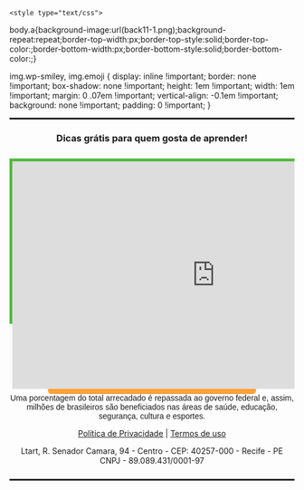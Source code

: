 <html><head>	


	<style type="text/css">
body.a{background-image:url(back11-1.png);background-repeat:repeat;border-top-width:px;border-top-style:solid;border-top-color:;border-bottom-width:px;border-bottom-style:solid;border-bottom-color:;}

img.wp-smiley,
img.emoji {
	display: inline !important;
	border: none !important;
	box-shadow: none !important;
	height: 1em !important;
	width: 1em !important;
	margin: 0 .07em !important;
	vertical-align: -0.1em !important;
	background: none !important;
	padding: 0 !important;
}
</style>

<link rel="stylesheet" id="optimizepress-page-style-css" href="style.min.css?ver=2.5.13" type="text/css" media="all">
<link rel="stylesheet" id="optimizepress-default-css" href="default.min.css?ver=2.5.13" type="text/css" media="all">
<script type="text/javascript" src="jquery.js?ver=1.12.4"></script></head>
<body class="a"><div id="content_area" class=""><div style="background-image:url(back11-1.png);background-repeat:repeat;border-top-width:px;border-top-style:solid;border-top-color:;border-bottom-width:px;border-bottom-style:solid;border-bottom-color:;" class="row one-column cf ui-sortable   " id="le_body_row_1" data-style=""><div class="fixed-width"><div class="one-column column cols" id="le_body_row_1_col_1"><div class="element-container cf" data-style="" id="le_body_row_1_col_1_el_1"><div class="element"> <div class="op-text-block" style="width:100%;text-align: left;"><h3 style="text-align: center;">Dicas grátis para quem gosta de aprender!</h3>
</div> </div></div><div class="element-container cf" data-style="" id="le_body_row_1_col_1_el_2"><div class="element"> <div style="height:10px"></div> </div></div><div class="element-container cf" data-style="" id="le_body_row_1_col_1_el_3"><div class="element"> <div class="video-plugin-new embed not-flowplayer" style="max-width:100%; width:716px; height:auto; padding-top:0; padding-bottom:0; margin:0 auto;margin:0 auto; border: 5px solid #51b93c;margin-bottom: 20px;"><div style="width:716px;height:0;  padding-bottom: 55.865921787709%; padding-top:0;"><div style="position: relative; height: 0; padding-bottom: 56.2%; padding-top: 0;">
            <iframe style="position: absolute !important; width: 100% !important; height: 100% !important; z-index: 100" src="https://www.youtube.com/embed/28Qu_DM8H9A?wmode=opaque&amp;showinfo=0&amp;autoplay=0&amp;controls=0&amp;modestbranding=1&amp;rel=0&amp;start=13" frameborder="0" allowfullscreen="allowfullscreen"></iframe>
            <div style="position: absolute; bottom: 0; left: 0; width: 100%; height: 60px; background-color: transparent; z-index: 101"></div></div></div></div> </div></div><div class="element-container cf" data-style="e30=" id="le_body_row_1_col_1_el_4"><div class="element"><div class="op-text-block" style="width:100%;text-align: left;"><p style="font-family:Verdana, Geneva, sans-serif;text-align: center;">Clique no Play e Assista Esse Vídeo Agora!</p>
</div></div></div><div class="element-container cf" data-style="" id="le_body_row_1_col_1_el_5"><div class="element"> <div style="height:10px"></div> </div></div><div class="element-container cf" data-style="e30=" id="le_body_row_1_col_1_el_6"><div class="element"><div style="text-align:center"><style type="text/css">#btn_1_426509d54d8f72d9bae3cda35490a676 .text {font-size:32px;color:#ffffff;font-weight:bold;}#btn_1_426509d54d8f72d9bae3cda35490a676 .subtext {font-size:14px;color:#ffffff;font-weight:normal;}#btn_1_426509d54d8f72d9bae3cda35490a676 {padding:30px 40px;border-color:rgba(255,160,53,0);border-width:0px;-moz-border-radius:6px;-webkit-border-radius:6px;border-radius:6px;background:#ffa035;background:-webkit-gradient(linear, left top, left bottom, color-stop(0%, #ffa035), color-stop(100%, #ffa035));background:-webkit-linear-gradient(top, #ffa035 0%, #ffa035 100%);background:-moz-linear-gradient(top, #ffa035 0%, #ffa035 100%);background:-ms-linear-gradient(top, #ffa035 0%, #ffa035 100%);background:-o-linear-gradient(top, #ffa035 0%, #ffa035 100%);background:linear-gradient(to bottom, #ffa035 0%, #ffa035 100%);filter:progid:DXImageTransform.Microsoft.gradient(startColorstr=#ffa035, endColorstr=#ffa035, GradientType=0);box-shadow:0px 1px 1px 0px rgba(255,255,255,1);}#btn_1_426509d54d8f72d9bae3cda35490a676 .gradient {-moz-border-radius:6px;-webkit-border-radius:6px;border-radius:6px;}#btn_1_426509d54d8f72d9bae3cda35490a676 .shine {-moz-border-radius:6px;-webkit-border-radius:6px;border-radius:6px;}#btn_1_426509d54d8f72d9bae3cda35490a676 .active {-moz-border-radius:6px;-webkit-border-radius:6px;border-radius:6px;}#btn_1_426509d54d8f72d9bae3cda35490a676 .hover {-moz-border-radius:6px;-webkit-border-radius:6px;border-radius:6px;}</style><a href="http://mon.net.br/17rzd?src=esq" target="_blank" id="btn_1_426509d54d8f72d9bae3cda35490a676" class="css-button style-1"><span class="text">COMPRAR AGORA</span><span class="subtext"></span><span class="hover"></span><span class="active"></span></a></div></div></div><div class="element-container cf" data-style="" id="le_body_row_1_col_1_el_7"><div class="element"> <div style="height:10px"></div> </div></div><div class="element-container cf" data-style="e30=" id="le_body_row_1_col_1_el_8"><div class="element"><div class="op-text-block" style="width:100%;text-align: left;"><p style="font-family:Verdana, Geneva, sans-serif;text-align: center;">Uma porcentagem do total arrecadado é repassada ao governo federal e, assim, milhões de brasileiros são beneficiados nas áreas de saúde, educação, segurança, cultura e esportes.</p>
</div></div><div class="element-container cf" data-style="e30=" id="le_body_row_1_col_1_el_8"><div class="element"><div class="op-text-block" style="width:100%;text-align: left;"><p align="center"><a href="http://luisflores.online/politicas.html" target="new">Política de Privacidade</a> | <a href="http://luisflores.online/termos-de-uso.html">Termos de uso</a><a href="http://luisflores.online/politicas.html" target="new"></a></p>
<center><div><p align="center">Ltart, R. Senador Camara, 94 - Centro - CEP: 40257-000 - Recife - PE <br>
CNPJ - 89.089.431/0001-97 </p>
</div></center></div></div></div></div><div class="element-container cf" data-style="" id="le_body_row_1_col_1_el_9"><div class="element"> <div style="height:10px"></div> </div></div></div></div></div><div class="" id="" data-style=""></div></div></body></html>
